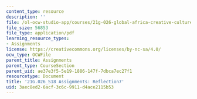 ```yaml
---
content_type: resource
description: ''
file: /ol-ocw-studio-app/courses/21g-026-global-africa-creative-cultures-spring-2018/3aec8ed26acf3c6c9911d4ace2115b53_MIT21G_026S18_Reflection_7.pdf
file_size: 56853
file_type: application/pdf
learning_resource_types:
- Assignments
license: https://creativecommons.org/licenses/by-nc-sa/4.0/
ocw_type: OCWFile
parent_title: Assignments
parent_type: CourseSection
parent_uid: ae37e3f5-5e19-1886-147f-7dbca7ec27f1
resourcetype: Document
title: '21G.026_S18 Assignments: Reflection7'
uid: 3aec8ed2-6acf-3c6c-9911-d4ace2115b53
---
```

